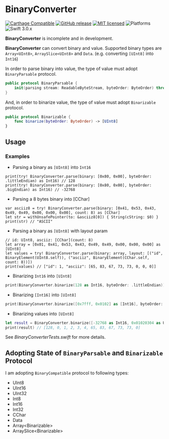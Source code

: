 # BinaryConverter

[![Carthage Compatible](https://img.shields.io/badge/Carthage-compatible-4BC51D.svg?style=flat)](https://github.com/Carthage/Carthage)
[![GitHub release](https://img.shields.io/github/release/takayoshiotake/BinaryConverter.svg)](https://github.com/takayoshiotake/BinaryConverter/releases)
[![MIT licensed](https://img.shields.io/badge/license-MIT-blue.svg)](LICENSE)
![Platforms](http://img.shields.io/badge/platforms-iOS%20|%20macOS-lightgrey.svg?style=flat)
![Swift 3.0.x](http://img.shields.io/badge/Swift-4.2.x-orange.svg?style=flat)

**BinaryConverter** is incomplete and in development.

**BinaryConverter** can convert binary and value. Supported binary types are `Array<UInt8>`, `ArraySlice<UInt8>` and `Data`. (e.g. converting `[UInt8]` into `Int16`)

In order to parse binary into value, the type of value must adopt `BinaryParsable` protocol.

```swift
public protocol BinaryParsable {
    init(parsing stream: ReadableByteStream, byteOrder: ByteOrder) throws
}
```

And, in order to binarize value, the type of value must adopt `Binarizable` protocol.

```swift
public protocol Binarizable {
    func binarize(byteOrder: ByteOrder) -> [UInt8]
}
```

## Usage

### Examples

- Parsing a binary as `[UInt8]` into `Int16`

```
print(try! BinaryConverter.parse(binary: [0x80, 0x00], byteOrder: .littleEndian) as Int16) // 128
print(try! BinaryConverter.parse(binary: [0x80, 0x00], byteOrder: .bigEndian) as Int16) // -32768
```

- Parsing a 8 bytes binary into [CChar]

```
var asciiz8 = try! BinaryConverter.parse(binary: [0x41, 0x53, 0x43, 0x49, 0x49, 0x00, 0x00, 0x00], count: 8) as [CChar]
let str = withUnsafePointer(to: &asciiz8[0]) { String(cString: $0) }
print(str) // "ASCII"
```

- Parsing a binary as `[UInt8]` with layout param

```
// id: UInt8, asciiz: [CChar](count: 8)
let array = [0x01, 0x41, 0x53, 0x43, 0x49, 0x49, 0x00, 0x00, 0x00] as [UInt8]
let values = try! BinaryConverter.parse(binary: array, layout: [("id", BinaryElement(UInt8.self)), ("asciiz", BinaryElement(CChar.self, count: 8))])
print(values) // ["id": 1, "asciiz": [65, 83, 67, 73, 73, 0, 0, 0]]
```

- Binarizing `Int16` into `[UInt8]`

```swift
print(BinaryConverter.binarize(128 as Int16, byteOrder: .littleEndian)) // [128, 0]
```

- Binarizing `[Int16]` into `[UInt8]`

```swift
print(BinaryConverter.binarize([0x7fff, 0x0102] as [Int16], byteOrder: .bigEndian)) // [127, 255, 1, 2]
```
- Binarizing values into `[UInt8]`

```swift
let result = BinaryConverter.binarize([-32768 as Int16, 0x01020304 as UInt32, "ASCII".cString(using: .ascii)!], byteOrder: .bigEndian)
print(result) // [128, 0, 1, 2, 3, 4, 65, 83, 67, 73, 73, 0]
```

See *BinaryConverterTests.swift* for more details.

## Adopting State of `BinaryParsable` and `Binarizable` Protocol

I am adopting `BinaryCompatible` protocol to following types:

- UInt8
- UInt16
- UInt32
- Int8
- Int16
- Int32
- CChar
- Data
- Array&lt;Binarizable&gt;
- ArraySlice&lt;Binarizable&gt;
